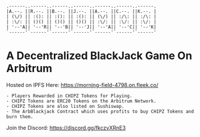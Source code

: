
    .------..------..------..------..------..------..------.
    |A.--. ||R.--. ||B.--. ||J.--. ||A.--. ||C.--. ||K.--. |
    | (\/) || :(): || :(): || :(): || (\/) || :/\: || :/\: |
    | :\/: || ()() || ()() || ()() || :\/: || :\/: || :\/: |
    | '--'A|| '--'R|| '--'B|| '--'J|| '--'A|| '--'C|| '--'K|
    `------'`------'`------'`------'`------'`------'`------'
    
# A Decentralized BlackJack Game On Arbitrum

Hosted on IPFS Here: https://morning-field-4798.on.fleek.co/

```
- Players Rewarded in CHIPZ Tokens for Playing.
- CHIPZ Tokens are ERC20 Tokens on the Arbitrum Network.
- CHIPZ Tokens are also listed on Sushiswap.
- The ArbBlackjack Contract which uses profits to buy CHIPZ Tokens and burn them.
```

Join the Discord: https://discord.gg/fkczvXRnE3
